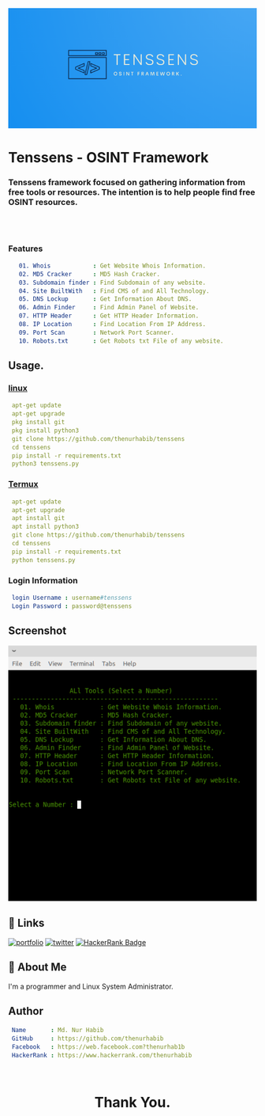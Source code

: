 
<img src="./img/logo.png"  width="700px">


#

# Tenssens - OSINT Framework

### Tenssens framework focused on gathering information from free tools or resources. The intention is to help people find free OSINT resources.

<br>
<br>


### Features 
```yaml
   01. Whois            : Get Website Whois Information.     
   02. MD5 Cracker      : MD5 Hash Cracker.                   
   03. Subdomain finder : Find Subdomain of any website.
   04. Site BuiltWith   : Find CMS of and All Technology.
   05. DNS Lockup       : Get Information About DNS.
   06. Admin Finder     : Find Admin Panel of Website.
   07. HTTP Header      : Get HTTP Header Information.
   08. IP Location      : Find Location From IP Address.
   09. Port Scan        : Network Port Scanner.
   10. Robots.txt       : Get Robots txt File of any website.
```

## Usage.
### <u> linux </u>

```yaml
 apt-get update
 apt-get upgrade
 pkg install git
 pkg install python3
 git clone https://github.com/thenurhabib/tenssens
 cd tenssens
 pip install -r requirements.txt
 python3 tenssens.py

```
### <u> Termux </u>

```yaml
 apt-get update
 apt-get upgrade
 apt install git
 apt install python3
 git clone https://github.com/thenurhabib/tenssens
 cd tenssens
 pip install -r requirements.txt
 python tenssens.py

```

### Login Information 
```yaml
 login Username : username#tenssens
 Login Password : password@tenssens
```


## Screenshot

![App Screenshot](./img/screenshort.png)


## 🔗 Links
[![portfolio](https://img.shields.io/badge/my_portfolio-000?style=for-the-badge&logo=ko-fi&logoColor=white)](https://www.nurhabib.ml/)
[![twitter](https://img.shields.io/badge/twitter-1DA1F2?style=for-the-badge&logo=twitter&logoColor=white)](https://twitter.com/mdnurhabib)
[![HackerRank Badge](https://img.shields.io/badge/-Hackerrank-2EC866?style=for-the-badge&logo=HackerRank&logoColor=whitelogo=twitter&logoColor=white&link=https://hackerRank.com/thenurhabib)](https://hackerrank.com/thenurhabib)

## 🚀 About Me
I'm a programmer and Linux System Administrator.


## Author

```yaml
 Name       : Md. Nur Habib
 GitHub     : https://github.com/thenurhabib
 Facebook   : https://web.facebook.com?thenurhab1b 
 HackerRank : https://www.hackerrank.com/thenurhabib
```
<br>


# <strong> <center> Thank You. </center> <strong>
